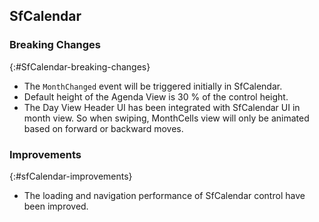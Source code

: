 ## SfCalendar

### Breaking Changes
{:#SfCalendar-breaking-changes}

 * The `MonthChanged` event will be triggered initially in SfCalendar.
 * Default height of the Agenda View is 30 % of the control height.
 * The Day View Header UI has been integrated with SfCalendar UI in month view. So when swiping, MonthCells view will only be animated based on forward or backward moves.

### Improvements
{:#sfCalendar-improvements}

* The loading and navigation performance of SfCalendar control have been improved.
